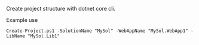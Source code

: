 Create project structure with dotnet core cli.

Example use

    Create-Project.ps1 -SolutionName "MySol" -WebAppName "MySol.WebApp1" -LibName "MySol.Lib1"